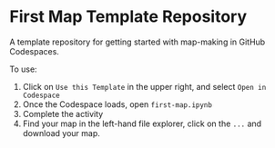 # First Map Template Repository

A template repository for getting started with map-making in GitHub Codespaces.

To use:

  1. Click on `Use this Template` in the upper right, and select `Open in Codespace`
  2. Once the Codespace loads, open `first-map.ipynb`
  3. Complete the activity
  4. Find your map in the left-hand file explorer, click on the `...` and download your map.
